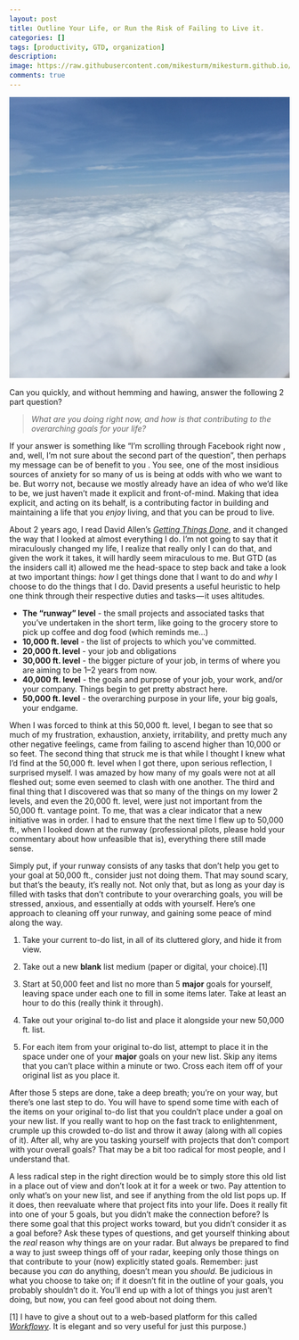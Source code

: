 ```yaml
---
layout: post
title: Outline Your Life, or Run the Risk of Failing to Live it.
categories: []
tags: [productivity, GTD, organization]
description:
image: https://raw.githubusercontent.com/mikesturm/mikesturm.github.io/master/assets
comments: true
---
```


![clouds](/graphics/clouds.jpg)

Can you quickly, and without hemming and hawing, answer the following 2 part question?

>*What are you doing right now, and how is that contributing to the overarching goals for your life?*

If your answer is something like “I’m scrolling through Facebook right now , and, well, I’m not sure about the second part of the question”, then perhaps my message can be of benefit to you . You see, one of the most insidious sources of anxiety for so many of us is being at odds with who we want to be. But worry not, because we mostly already have an idea of who we’d like to be, we just haven’t made it explicit and front-of-mind. Making that idea explicit, and acting on its behalf, is a contributing factor in building and maintaining a life that you _enjoy_ living, and that you can be proud to live.
<!--more-->

About 2 years ago, I read David Allen’s [*Getting Things Done*][3], and it changed the way that I looked at almost everything I do. I’m not going to say that it miraculously changed my life, I realize that really only I can do that, and given the work it takes, it will hardly seem miraculous to me. But GTD (as the insiders call it) allowed me the head-space to step back and take a look at two important things: *how* I get things done that I want to do and *why* I choose to do the things that I do. David presents a useful heuristic to help one think through their respective duties and tasks — it uses altitudes.

   [3]: http://gettingthingsdone.com/

  * **The “runway” level** - the small projects and associated tasks that you’ve undertaken in the short term, like going to the grocery store to pick up coffee and dog food (which reminds me…)
  * **10,000 ft. level** - the list of projects to which you've committed.
  * **20,000 ft. level** - your job and obligations
  * **30,000 ft. level** - the bigger picture of your job, in terms of where you are aiming to be 1–2 years from now.
  * **40,000 ft. level** - the goals and purpose of your job, your work, and/or your company. Things begin to get pretty abstract here.
  * **50,000 ft. level** - the overarching purpose in your life, your big goals, your endgame.

When I was forced to think at this 50,000 ft. level, I began to see that so much of my frustration, exhaustion, anxiety, irritability, and pretty much any other negative feelings, came from failing to ascend higher than 10,000 or so feet. The second thing that struck me is that while I thought I knew what I’d find at the 50,000 ft. level when I got there, upon serious reflection, I surprised myself. I was amazed by how many of my goals were not at all fleshed out; some even seemed to clash with one another. The third and final thing that I discovered was that so many of the things on my lower 2 levels, and even the 20,000 ft. level, were just not important from the 50,000 ft. vantage point. To me, that was a clear indicator that a new initiative was in order. I had to ensure that the next time I flew up to 50,000 ft., when I looked down at the runway (professional pilots, please hold your commentary about how unfeasible that is), everything there still made sense.

Simply put, if your runway consists of any tasks that don’t help you get to your goal at 50,000 ft., consider just not doing them. That may sound scary, but that’s the beauty, it’s really not. Not only that, but as long as your day is filled with tasks that don’t contribute to your overarching goals, you will be stressed, anxious, and essentially at odds with yourself. Here’s one approach to cleaning off your runway, and gaining some peace of mind along the way.

  1. Take your current to-do list, in all of its cluttered glory, and hide it from view.
  2. Take out a new **blank** list medium (paper or digital, your choice).[1]

  3. Start at 50,000 feet and list no more than 5 **major** goals for yourself, leaving space under each one to fill in some items later. Take at least an hour to do this (really think it through).
  4. Take out your original to-do list and place it alongside your new 50,000 ft. list.
  5. For each item from your original to-do list, attempt to place it in the space under one of your **major** goals on your new list. Skip any items that you can’t place within a minute or two. Cross each item off of your original list as you place it.

   [4]: http://workflowy.com

After those 5 steps are done, take a deep breath; you’re on your way, but there’s one last step to do. You will have to spend some time with each of the items on your original to-do list that you couldn’t place under a goal on your new list. If you really want to hop on the fast track to enlightenment, crumple up this crowded to-do list and throw it away (along with all copies of it). After all, why are you tasking yourself with projects that don’t comport with your overall goals? That may be a bit too radical for most people, and I understand that.

A less radical step in the right direction would be to simply store this old list in a place out of view and don’t look at it for a week or two. Pay attention to only what’s on your new list, and see if anything from the old list pops up. If it does, then reevaluate where that project fits into your life. Does it really fit into one of your 5 goals, but you didn’t make the connection before? Is there some goal that this project works toward, but you didn’t consider it as a goal before? Ask these types of questions, and get yourself thinking about the *real* reason why things are on your radar. But always be prepared to find a way to just sweep things off of your radar, keeping only those things on that contribute to your (now) explicitly stated goals. Remember: just because you *can* do anything, doesn’t mean you *should*. Be judicious in what you choose to take on; if it doesn’t fit in the outline of your goals, you probably shouldn’t do it. You’ll end up with a lot of things you just aren’t doing, but now, you can feel good about not doing them.

[1] I have to give a shout out to a web-based platform for this called _[_Workflowy_][4]_. It is elegant and so very useful for just this purpose.)
